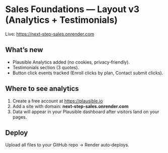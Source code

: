 # Sales Foundations — Layout v3 (Analytics + Testimonials)

Live: https://next-step-sales.onrender.com

## What’s new
- Plausible Analytics added (no cookies, privacy‑friendly).
- Testimonials section (3 quotes).
- Button click events tracked (Enroll clicks by plan, Contact submit clicks).

## Where to see analytics
1) Create a free account at https://plausible.io
2) Add a site with domain: **next-step-sales.onrender.com**
3) Data will appear in your Plausible dashboard after visitors land on your pages.

## Deploy
Upload all files to your GitHub repo → Render auto‑deploys.

